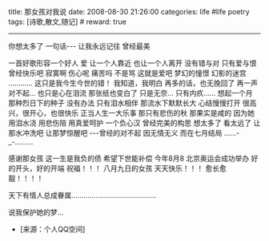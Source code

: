 title: 那女孩对我说 
date: 2008-08-30 21:26:00
categories: life #life poetry
tags: [诗歌,散文,随记]  # <!--more-->
reward: true

---

你想太多了
一句话---
让我永远记往
曾经最美

<!--more-->

一首好歌形容一个好人
爱
让一个人靠近
也让一个人离开
没有错与对
只有爱与恨
曾经快乐吧
寂寞啊
伤心呢
痛苦吗
不是骂
这就是爱吧
梦幻的憧憬
幻影的迷宫
…………
这只是我今生今世的错！
我知道，我明白
再多的话，也无挽回了
再一声对不起…
也只是心在泪流
那张纸也变白了
只是无奈…
只有内疚……
想起一个月
那种烈日下的种子
没有办法
只有泪水相伴
那流水下默默长大
心结慢慢打开
很高兴，很开心，也很快乐
正当人生一大乐事
那只有悲伤的秋
那果实是咸的
因为她用泪水浇
用悲伤陪
用真爱呵护
一个负心汉
曾经完美的构思
想太多了
看太远了
让那水冲洗吧
让那梦惊醒吧
---曾经的对不起
因无情无义
而在七月结局
……-_-………

感谢那女孩
这一生是我负的债
希望下世能补偿
今年8月8
北京奥运会成功举办
好的开头，好的开端
祝福！！！
八月九日的女孩
天天快乐！！！
愈长愈靓！！！！


天下有情人总成眷属……………………………………

说我保护她的梦…



- [来源：个人QQ空间]
